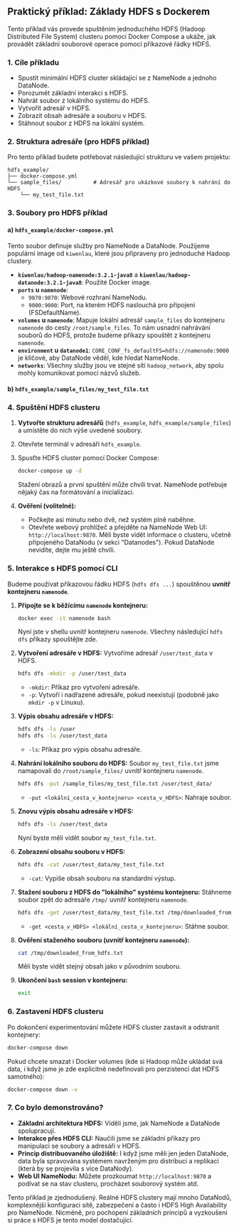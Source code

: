 ## Praktický příklad: Základy HDFS s Dockerem

Tento příklad vás provede spuštěním jednoduchého HDFS (Hadoop Distributed File System) clusteru pomocí Docker Compose a ukáže, jak provádět základní souborové operace pomocí příkazové řádky HDFS.

### 1. Cíle příkladu

* Spustit minimální HDFS cluster skládající se z NameNode a jednoho DataNode.
* Porozumět základní interakci s HDFS.
* Nahrát soubor z lokálního systému do HDFS.
* Vytvořit adresář v HDFS.
* Zobrazit obsah adresáře a souboru v HDFS.
* Stáhnout soubor z HDFS na lokální systém.

### 2. Struktura adresáře (pro HDFS příklad)

Pro tento příklad budete potřebovat následující strukturu ve vašem projektu:

```
hdfs_example/
├── docker-compose.yml
└── sample_files/          # Adresář pro ukázkové soubory k nahrání do HDFS
    └── my_test_file.txt
```

### 3. Soubory pro HDFS příklad

#### a) `hdfs_example/docker-compose.yml`

Tento soubor definuje služby pro NameNode a DataNode. Použijeme populární image od `kiwenlau`, které jsou připraveny pro jednoduché Hadoop clustery.

* **`kiwenlau/hadoop-namenode:3.2.1-java8`** a **`kiwenlau/hadoop-datanode:3.2.1-java8`**: Použité Docker image.
* **`ports` u `namenode`**:
    * `9870:9870`: Webové rozhraní NameNodu.
    * `9000:9000`: Port, na kterém HDFS naslouchá pro připojení (FSDefaultName).
* **`volumes` u `namenode`**: Mapuje lokální adresář `sample_files` do kontejneru `namenode` do cesty `/root/sample_files`. To nám usnadní nahrávání souborů do HDFS, protože budeme příkazy spouštět z kontejneru `namenode`.
* **`environment` u `datanode1`**: `CORE_CONF_fs_defaultFS=hdfs://namenode:9000` je klíčové, aby DataNode věděl, kde hledat NameNode.
* **`networks`**: Všechny služby jsou ve stejné síti `hadoop_network`, aby spolu mohly komunikovat pomocí názvů služeb.

#### b) `hdfs_example/sample_files/my_test_file.txt`

### 4. Spuštění HDFS clusteru

1.  **Vytvořte strukturu adresářů** (`hdfs_example`, `hdfs_example/sample_files`) a umístěte do nich výše uvedené soubory.
2.  Otevřete terminál v adresáři `hdfs_example`.
3.  Spusťte HDFS cluster pomocí Docker Compose:
    ```bash
    docker-compose up -d
    ```
    Stažení obrazů a první spuštění může chvíli trvat. NameNode potřebuje nějaký čas na formátování a inicializaci.

4.  **Ověření (volitelné):**
    * Počkejte asi minutu nebo dvě, než systém plně naběhne.
    * Otevřete webový prohlížeč a přejděte na NameNode Web UI: `http://localhost:9870`. Měli byste vidět informace o clusteru, včetně připojeného DataNodu (v sekci "Datanodes"). Pokud DataNode nevidíte, dejte mu ještě chvíli.

### 5. Interakce s HDFS pomocí CLI

Budeme používat příkazovou řádku HDFS (`hdfs dfs ...`) spouštěnou **uvnitř kontejneru `namenode`**.

1.  **Připojte se k běžícímu `namenode` kontejneru:**
    ```bash
    docker exec -it namenode bash
    ```
    Nyní jste v shellu uvnitř kontejneru `namenode`. Všechny následující `hdfs dfs` příkazy spouštějte zde.

2.  **Vytvoření adresáře v HDFS:**
    Vytvoříme adresář `/user/test_data` v HDFS.
    ```bash
    hdfs dfs -mkdir -p /user/test_data
    ```
    * `-mkdir`: Příkaz pro vytvoření adresáře.
    * `-p`: Vytvoří i nadřazené adresáře, pokud neexistují (podobně jako `mkdir -p` v Linuxu).

3.  **Výpis obsahu adresáře v HDFS:**
    ```bash
    hdfs dfs -ls /user
    hdfs dfs -ls /user/test_data
    ```
    * `-ls`: Příkaz pro výpis obsahu adresáře.

4.  **Nahrání lokálního souboru do HDFS:**
    Soubor `my_test_file.txt` jsme namapovali do `/root/sample_files/` uvnitř kontejneru `namenode`.
    ```bash
    hdfs dfs -put /sample_files/my_test_file.txt /user/test_data/
    ```
    * `-put <lokální_cesta_v_kontejneru> <cesta_v_HDFS>`: Nahraje soubor.

5.  **Znovu výpis obsahu adresáře v HDFS:**
    ```bash
    hdfs dfs -ls /user/test_data
    ```
    Nyní byste měli vidět soubor `my_test_file.txt`.

6.  **Zobrazení obsahu souboru v HDFS:**
    ```bash
    hdfs dfs -cat /user/test_data/my_test_file.txt
    ```
    * `-cat`: Vypíše obsah souboru na standardní výstup.

7.  **Stažení souboru z HDFS do "lokálního" systému kontejneru:**
    Stáhneme soubor zpět do adresáře `/tmp/` uvnitř kontejneru `namenode`.
    ```bash
    hdfs dfs -get /user/test_data/my_test_file.txt /tmp/downloaded_from_hdfs.txt
    ```
    * `-get <cesta_v_HDFS> <lokální_cesta_v_kontejneru>`: Stáhne soubor.

8.  **Ověření staženého souboru (uvnitř kontejneru `namenode`):**
    ```bash
    cat /tmp/downloaded_from_hdfs.txt
    ```
    Měli byste vidět stejný obsah jako v původním souboru.

9.  **Ukončení `bash` session v kontejneru:**
    ```bash
    exit
    ```

### 6. Zastavení HDFS clusteru

Po dokončení experimentování můžete HDFS cluster zastavit a odstranit kontejnery:
```bash
docker-compose down
```
Pokud chcete smazat i Docker volumes (kde si Hadoop může ukládat svá data, i když jsme je zde explicitně nedefinovali pro perzistenci dat HDFS samotného):
```bash
docker-compose down -v
```

### 7. Co bylo demonstrováno?

* **Základní architektura HDFS:** Viděli jsme, jak NameNode a DataNode spolupracují.
* **Interakce přes HDFS CLI:** Naučili jsme se základní příkazy pro manipulaci se soubory a adresáři v HDFS.
* **Princip distribuovaného úložiště:** I když jsme měli jen jeden DataNode, data byla spravována systémem navrženým pro distribuci a replikaci (která by se projevila s více DataNody).
* **Web UI NameNodu:** Můžete prozkoumat `http://localhost:9870` a podívat se na stav clusteru, procházet souborový systém atd.

Tento příklad je zjednodušený. Reálné HDFS clustery mají mnoho DataNodů, komplexnější konfiguraci sítě, zabezpečení a často i HDFS High Availability pro NameNode. Nicméně, pro pochopení základních principů a vyzkoušení si práce s HDFS je tento model dostačující.
